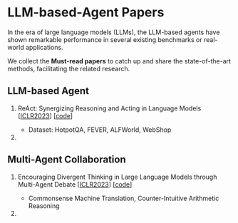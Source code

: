 # LLM-based-Agent Papers
In the era of large language models (LLMs), the LLM-based agents have shown remarkable performance in several existing benchmarks or real-world applications.

We collect the **Must-read papers** to catch up and share the state-of-the-art methods, facilitating the related research. 

## LLM-based Agent



1. ReAct: Synergizing Reasoning and Acting in Language Models [[ICLR2023](https://arxiv.org/abs/2210.03629)] [[code](https://react-lm.github.io/)]
   - Dataset: HotpotQA, FEVER, ALFWorld, WebShop



2. 



## Multi-Agent Collaboration



1. Encouraging Divergent Thinking in Large Language Models through Multi-Agent Debate [[ICLR2023](https://arxiv.org/pdf/2305.19118.pdf)] [[code](https://github.com/Skytliang/Multi-Agents-Debate)]
   - Commonsense Machine Translation, Counter-Intuitive Arithmetic Reasoning

2. 
